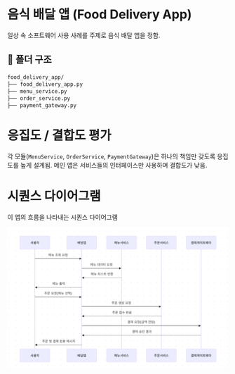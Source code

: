 # 음식 배달 앱 (Food Delivery App)

일상 속 소프트웨어 사용 사례를 주제로 음식 배달 앱을 정함.

## 📁 폴더 구조

```
food_delivery_app/
├── food_delivery_app.py
├── menu_service.py
├── order_service.py
├── payment_gateway.py
```

# 응집도 / 결합도 평가 

각 모듈(`MenuService`, `OrderService`, `PaymentGateway`)은 하나의 책임만 갖도록 응집도를 높게 설계됨.
메인 앱은 서비스들의 인터페이스만 사용하며 결합도가 낮음.

# 시퀀스 다이어그램

이 앱의 흐름을 나타내는 시퀀스 다이어그램

![시퀀스 다이어그램](diagram.png)
